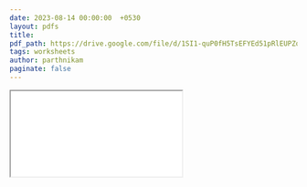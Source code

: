 ```yaml
---
date: 2023-08-14 00:00:00  +0530
layout: pdfs
title: 
pdf_path: https://drive.google.com/file/d/1SI1-quP0fH5TsEFYEd51pRlEUPZqxROf/preview?usp=drive_link
tags: worksheets
author: parthnikam
paginate: false
---
```


<iframe class="embed-pdf" src="{{ page.pdf_path }}#toolbar=0" seamless="seamless" scrolling="no" style="overflow:hidden"></iframe>
